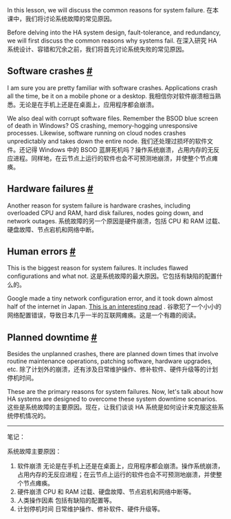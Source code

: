 In this lesson, we will discuss the common reasons for system failure.
在本课中，我们将讨论系统故障的常见原因。

Before delving into the HA system design, fault-tolerance, and redundancy, we will first discuss the common reasons why systems fail.
在深入研究 HA 系统设计、容错和冗余之前，我们将首先讨论系统失败的常见原因。

## Software crashes [#](https://www.educative.io/courses/web-application-software-architecture-101/gk0wVGGr78l#Software-crashes)

I am sure you are pretty familiar with software crashes. Applications crash all the time, be it on a mobile phone or a desktop.
我相信你对软件崩溃相当熟悉。无论是在手机上还是在桌面上，应用程序都会崩溃。

We also deal with corrupt software files. Remember the BSOD blue screen of death in Windows? OS crashing, memory-hogging unresponsive processes. Likewise, software running on cloud nodes crashes unpredictably and takes down the entire node.
我们还处理过损坏的软件文件。还记得 Windows 中的 BSOD 蓝屏死机吗？操作系统崩溃，占用内存的无反应进程。同样地，在云节点上运行的软件也会不可预测地崩溃，并使整个节点瘫痪。

## Hardware failures [#](https://www.educative.io/courses/web-application-software-architecture-101/gk0wVGGr78l#Hardware-failures)

Another reason for system failure is hardware crashes, including overloaded CPU and RAM, hard disk failures, nodes going down, and network outages.
系统故障的另一个原因是硬件崩溃，包括 CPU 和 RAM 过载、硬盘故障、节点宕机和网络中断。

## Human errors [#](https://www.educative.io/courses/web-application-software-architecture-101/gk0wVGGr78l#Human-errors)

This is the biggest reason for system failures. It includes flawed configurations and what not.
这是系统故障的最大原因。它包括有缺陷的配置什么的。

Google made a tiny network configuration error, and it took down almost half of the internet in Japan. [This is an interesting read](https://thenextweb.com/google/2017/08/28/google-japan-internet-blackout/) .
谷歌犯了一个小小的网络配置错误，导致日本几乎一半的互联网瘫痪。这是一个有趣的阅读。

## Planned downtime [#](https://www.educative.io/courses/web-application-software-architecture-101/gk0wVGGr78l#Planned-downtime)

Besides the unplanned crashes, there are planned down times that involve routine maintenance operations, patching software, hardware upgrades, etc.
除了计划外的崩溃，还有涉及日常维护操作、修补软件、硬件升级等的计划停机时间。

These are the primary reasons for system failures. Now, let's talk about how HA systems are designed to overcome these system downtime scenarios.
这些是系统故障的主要原因。现在，让我们谈谈 HA 系统是如何设计来克服这些系统停机情况的。

---

笔记：

系统故障主要原因：
1. 软件崩溃
无论是在手机上还是在桌面上，应用程序都会崩溃。操作系统崩溃，占用内存的无反应进程；在云节点上运行的软件也会不可预测地崩溃，并使整个节点瘫痪。
2. 硬件崩溃
CPU 和 RAM 过载、硬盘故障、节点宕机和网络中断等。
3. 人类操作因素
包括有缺陷的配置等。
4. 计划停机时间
日常维护操作、修补软件、硬件升级等。

